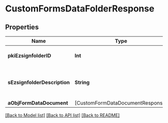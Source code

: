 # CustomFormsDataFolderResponse

## Properties
Name | Type | Description | Notes
------------ | ------------- | ------------- | -------------
**pkiEzsignfolderID** | **Int** | The unique ID of the Ezsignfolder | 
**sEzsignfolderDescription** | **String** | The description of the Ezsign Folder | 
**aObjFormDataDocument** | [CustomFormDataDocumentResponse] |  | 

[[Back to Model list]](../README.md#documentation-for-models) [[Back to API list]](../README.md#documentation-for-api-endpoints) [[Back to README]](../README.md)


